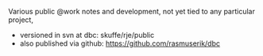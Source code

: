Various public @work notes and development, not yet tied to any particular project, 
- versioned in svn at dbc: skuffe/rje/public
- also published via github: https://github.com/rasmuserik/dbc
